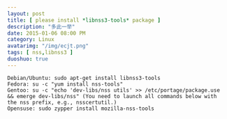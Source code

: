 ```yaml
---
layout: post
title: [ please install *libnss3-tools* package ]
description: "多此一举"
date: 2015-01-06 08:00 PM 
category: Linux
avatarimg: "/img/ecjt.png"
tags: [ nss,libnss3 ]
duoshuo: true
---
```


    Debian/Ubuntu: sudo apt-get install libnss3-tools
    Fedora: su -c "yum install nss-tools"
    Gentoo: su -c "echo 'dev-libs/nss utils' >> /etc/portage/package.use && emerge dev-libs/nss" (You need to launch all commands below with the nss prefix, e.g., nsscertutil.)
    Opensuse: sudo zypper install mozilla-nss-tools

